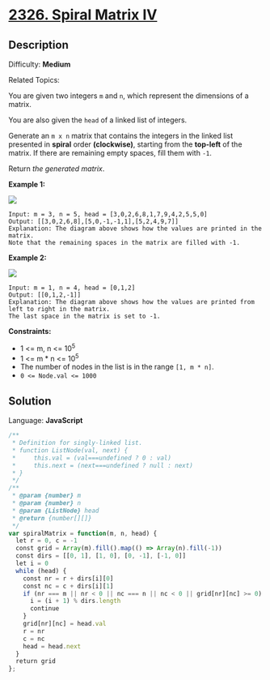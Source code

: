 # [2326\. Spiral Matrix IV](https://leetcode.com/problems/spiral-matrix-iv/)

## Description

Difficulty: **Medium**  

Related Topics:


You are given two integers `m` and `n`, which represent the dimensions of a matrix.

You are also given the `head` of a linked list of integers.

Generate an `m x n` matrix that contains the integers in the linked list presented in **spiral** order **(clockwise)**, starting from the **top-left** of the matrix. If there are remaining empty spaces, fill them with `-1`.

Return _the generated matrix_.

**Example 1:**

![](https://assets.leetcode.com/uploads/2022/05/09/ex1new.jpg)

```
Input: m = 3, n = 5, head = [3,0,2,6,8,1,7,9,4,2,5,5,0]
Output: [[3,0,2,6,8],[5,0,-1,-1,1],[5,2,4,9,7]]
Explanation: The diagram above shows how the values are printed in the matrix.
Note that the remaining spaces in the matrix are filled with -1.
```

**Example 2:**

![](https://assets.leetcode.com/uploads/2022/05/11/ex2.jpg)

```
Input: m = 1, n = 4, head = [0,1,2]
Output: [[0,1,2,-1]]
Explanation: The diagram above shows how the values are printed from left to right in the matrix.
The last space in the matrix is set to -1.
```

**Constraints:**

*   1 <= m, n <= 10<sup>5</sup>
*   1 <= m * n <= 10<sup>5</sup>
*   The number of nodes in the list is in the range `[1, m * n]`.
*   `0 <= Node.val <= 1000`


## Solution

Language: **JavaScript**

```javascript
/**
 * Definition for singly-linked list.
 * function ListNode(val, next) {
 *     this.val = (val===undefined ? 0 : val)
 *     this.next = (next===undefined ? null : next)
 * }
 */
/**
 * @param {number} m
 * @param {number} n
 * @param {ListNode} head
 * @return {number[][]}
 */
var spiralMatrix = function(m, n, head) {
  let r = 0, c = -1
  const grid = Array(m).fill().map(() => Array(n).fill(-1))
  const dirs = [[0, 1], [1, 0], [0, -1], [-1, 0]]
  let i = 0
  while (head) {
    const nr = r + dirs[i][0]
    const nc = c + dirs[i][1]
    if (nr === m || nr < 0 || nc === n || nc < 0 || grid[nr][nc] >= 0) {
      i = (i + 1) % dirs.length
      continue
    }
    grid[nr][nc] = head.val
    r = nr
    c = nc
    head = head.next
  }
  return grid
};
```